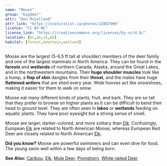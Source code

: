 ```yaml
---
name: "Moose"
group: "bigdeer"
attr: "Don McLelland"
attr_link: "https://inaturalist.ca/photos/22887906"
license: "CC BY-NC"
license_link: "https://creativecommons.org/licenses/by-nc/4.0/"
location: [bc,ab,sk,mb]
habitat: [forest,mountain,wetland]
---
```

Moose are the largest (5-6.5 ft tall at shoulder) members of the deer family and one of the largest mammals in North America. They can be found in the **forests** and **wetlands** of northern Canada, Alaska, around the Great Lakes, and in the northwestern mountains. Their **huge shoulder muscles** look like a hump, a **flap of skin** dangles from their **throat**, and the males have huge **flattened antlers** that are shed every year. Wide hooves act like snowshoes, making it easier for them to walk on snow.

Moose eat many different kinds of plants, fruit, and bark. They are so tall that they prefer to browse on higher plants as it can be difficult to bend their head to ground level. They are often seen in **lakes** or **wetlands** feeding on aquatic plants. They have poor eyesight but a strong sense of smell.

Moose are larger, darker-colored, and more solitary than [Elk](/animals/elk). Confusingly, European&nbsp;[Elk](/animals/elk) are related to North American Moose, whereas European Red Deer are closely related to North American [Elk](/animals/elk).

**Did you know?** Moose are powerful swimmers and can even dive for food. The young swim well within a few days of being born.

<!-- generated, do not edit -->
**See Also:**
[Caribou](/animals/caribou),
[Elk](/animals/elk),
[Mule Deer](/animals/muledeer),
[Pronghorn](/animals/pronghorn),
[White-tailed Deer](/animals/whtdeer)
